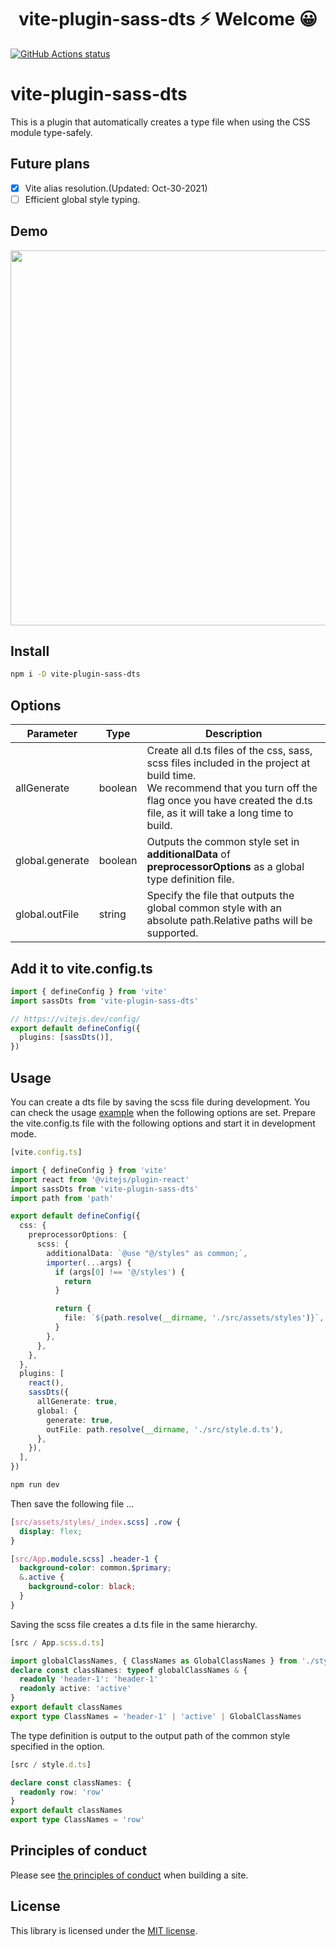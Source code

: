 <h1 align="center">vite-plugin-sass-dts ⚡ Welcome 😀</h1>

<p align="left">
  <a href="https://github.com/actions/setup-node"><img alt="GitHub Actions status" src="https://github.com/activeguild/vite-plugin-sass-dts/workflows/automatic%20release/badge.svg" style="max-width:100%;"></a>
</p>

# vite-plugin-sass-dts

This is a plugin that automatically creates a type file when using the CSS module type-safely.

## Future plans

- [x] Vite alias resolution.(Updated: Oct-30-2021)
- [ ] Efficient global style typing.

## Demo

<img src="https://user-images.githubusercontent.com/39351982/138745772-8b218863-fe28-4573-a86a-fc10a7ab1ac7.gif" width="600" />

## Install

```bash
npm i -D vite-plugin-sass-dts
```

## Options

| Parameter       | Type    | Description                                                                                                                                                                                                       |
| --------------- | ------- | ----------------------------------------------------------------------------------------------------------------------------------------------------------------------------------------------------------------- |
| allGenerate     | boolean | Create all d.ts files of the css, sass, scss files included in the project at build time.<br />We recommend that you turn off the flag once you have created the d.ts file, as it will take a long time to build. |
| global.generate | boolean | Outputs the common style set in <b>additionalData</b> of <b>preprocessorOptions</b> as a global type definition file.                                                                                             |
| global.outFile  | string  | Specify the file that outputs the global common style with an absolute path.Relative paths will be supported.                                                                                                     |

## Add it to vite.config.ts

```ts
import { defineConfig } from 'vite'
import sassDts from 'vite-plugin-sass-dts'

// https://vitejs.dev/config/
export default defineConfig({
  plugins: [sassDts()],
})
```

## Usage

You can create a dts file by saving the scss file during development.
You can check the usage [example](https://github.com/activeguild/vite-plugin-sass-dts/tree/master/example) when the following options are set.
Prepare the vite.config.ts file with the following options and start it in development mode.

```ts
[vite.config.ts]

import { defineConfig } from 'vite'
import react from '@vitejs/plugin-react'
import sassDts from 'vite-plugin-sass-dts'
import path from 'path'

export default defineConfig({
  css: {
    preprocessorOptions: {
      scss: {
        additionalData: `@use "@/styles" as common;`,
        importer(...args) {
          if (args[0] !== '@/styles') {
            return
          }

          return {
            file: `${path.resolve(__dirname, './src/assets/styles')}`,
          }
        },
      },
    },
  },
  plugins: [
    react(),
    sassDts({
      allGenerate: true,
      global: {
        generate: true,
        outFile: path.resolve(__dirname, './src/style.d.ts'),
      },
    }),
  ],
})
```

```bash
npm run dev
```

Then save the following file ...

```scss
[src/assets/styles/_index.scss] .row {
  display: flex;
}
```

```scss
[src/App.module.scss] .header-1 {
  background-color: common.$primary;
  &.active {
    background-color: black;
  }
}
```

Saving the scss file creates a d.ts file in the same hierarchy.

```ts
[src / App.scss.d.ts]

import globalClassNames, { ClassNames as GlobalClassNames } from './style.d'
declare const classNames: typeof globalClassNames & {
  readonly 'header-1': 'header-1'
  readonly active: 'active'
}
export default classNames
export type ClassNames = 'header-1' | 'active' | GlobalClassNames
```

The type definition is output to the output path of the common style specified in the option.

```ts
[src / style.d.ts]

declare const classNames: {
  readonly row: 'row'
}
export default classNames
export type ClassNames = 'row'
```

## Principles of conduct

Please see [the principles of conduct](https://github.com/activeguild/vite-plugin-sass-dts/blob/master/.github/CONTRIBUTING.md) when building a site.

## License

This library is licensed under the [MIT license](https://github.com/activeguild/vite-plugin-sass-dts/blob/master/LICENSE).
